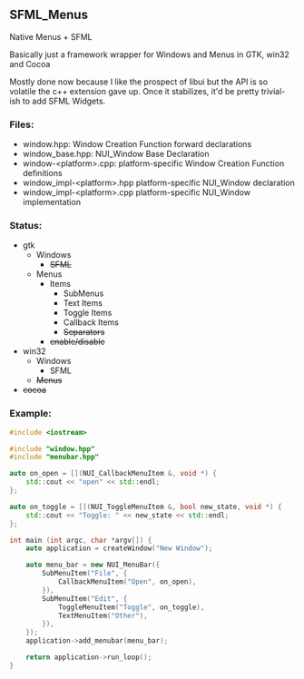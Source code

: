 ## SFML_Menus

Native Menus + SFML

Basically just a framework wrapper for Windows and Menus in GTK, win32 and Cocoa

Mostly done now because I like the prospect of libui but the API is so volatile the c++ extension gave up. Once it stabilizes, it'd be pretty trivial-ish to add SFML Widgets.  

### Files:  
 - window.hpp: Window Creation Function forward declarations
 - window_base.hpp: NUI_Window Base Declaration
 - window-\<platform>.cpp: platform-specific Window Creation Function definitions
 - window_impl-\<platform>.hpp platform-specific NUI_Window declaration
 - window_impl-\<platform>.cpp platform-specific NUI_Window implementation

### Status:
 - gtk
   - Windows
     - ~~SFML~~
   - Menus
     - Items
        - SubMenus
        - Text Items
        - Toggle Items
        - Callback Items
        - ~~Separators~~
     - ~~enable/disable~~
 - win32
   - Windows
     - SFML
   - ~~Menus~~
 - ~~cocoa~~

### Example:
```cpp
#include <iostream>

#include "window.hpp"
#include "menubar.hpp"

auto on_open = [](NUI_CallbackMenuItem &, void *) {
    std::cout << "open" << std::endl;
};

auto on_toggle = [](NUI_ToggleMenuItem &, bool new_state, void *) {
    std::cout << "Toggle: " << new_state << std::endl;
};

int main (int argc, char *argv[]) {
    auto application = createWindow("New Window");

    auto menu_bar = new NUI_MenuBar({
        SubMenuItem("File", {
            CallbackMenuItem("Open", on_open),
        }),
        SubMenuItem("Edit", {
            ToggleMenuItem("Toggle", on_toggle),
            TextMenuItem("Other"),
        }),
    });
    application->add_menubar(menu_bar);

    return application->run_loop();
}
```